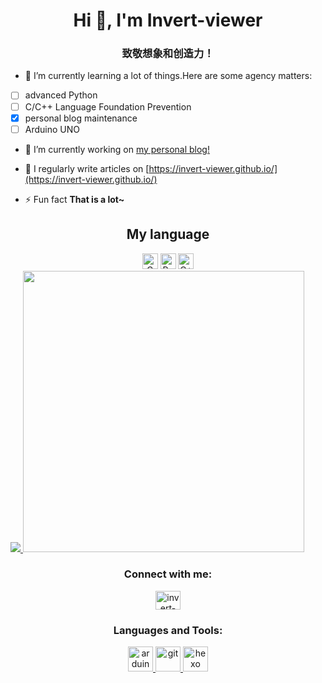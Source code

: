 <!---
Invert-viewer/Invert-viewer is a ✨ special ✨ repository because its `README.md` (this file) appears on your GitHub profile.
You can click the Preview link to take a look at your changes.
--->

<h1 align="center">Hi 👋, I'm Invert-viewer</h1>
<h3 align="center">致敬想象和创造力！</h3>

- 🌱 I’m currently learning a lot of things.Here are some agency matters:
- [ ]  advanced Python
- [ ]  C/C++ Language Foundation Prevention
- [x]  personal blog maintenance
- [ ]  Arduino UNO

- 🔭 I’m currently working on [my personal blog!](https://invert-viewer.github.io/)

- 📝 I regularly write articles on [https://invert-viewer.github.io/](https://invert-viewer.github.io/)

- ⚡ Fun fact **That is a lot~**

<h2 align="center" class="info"> My language </h2>
<div align="center">
<img alt="C" height="25em"  src="https://img.shields.io/badge/C-00599C?style=for-the-badge&logo=c&logoColor=white">
<img alt="Python" height="25em"  src="https://img.shields.io/badge/Python-3776AB?style=for-the-badge&logo=python&logoColor=white">
<img alt="C++" height="25em"  src="https://img.shields.io/badge/C%2B%2B-00599C?style=for-the-badge&logo=c%2B%2B&logoColor=white">
</div>

<a href="https://github.com/anuraghazra/github-readme-stats#gh-light-mode-only">
<img align="450em" src="https://github-readme-stats.vercel.app/api/?username=Invert-viewer&theme=dark"/>
<img width="450em" src="https://github-readme-stats.vercel.app/api/top-langs/?username=Invert-viewer&layout=compact"/>
</a>

<h3 align="center">Connect with me:</h3>
<p align="center">
<a href="https://stackoverflow.com/users/invert-viewer" target="blank"><img align="center" src="https://raw.githubusercontent.com/rahuldkjain/github-profile-readme-generator/master/src/images/icons/Social/stack-overflow.svg" alt="invert-viewer" height="30" width="40" /></a>
</p>

<h3 align="center">Languages and Tools:</h3>
<p align="center"> <a href="https://www.arduino.cc/" target="_blank" rel="noreferrer"> <img src="https://cdn.worldvectorlogo.com/logos/arduino-1.svg" alt="arduino" width="40" height="40"/> </a>  <a href="https://git-scm.com/" target="_blank" rel="noreferrer"> <img src="https://www.vectorlogo.zone/logos/git-scm/git-scm-icon.svg" alt="git" width="40" height="40"/> </a> <a href="hexo.io/" target="_blank" rel="noreferrer"> <img src="https://www.vectorlogo.zone/logos/hexoio/hexoio-icon.svg" alt="hexo" width="40" height="40"/> </a>

